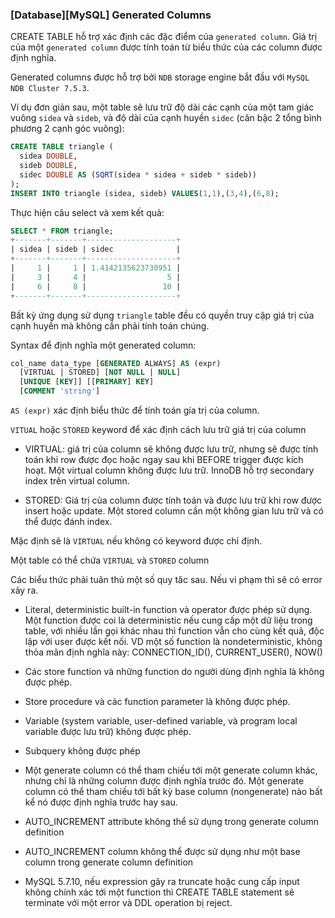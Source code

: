 ### [Database][MySQL] Generated Columns 

<p align="justify">

CREATE TABLE hỗ trợ xác định các đặc điểm của `generated column`. Giá trị của một `generated column` được tính toán từ biểu thức của các column được định nghĩa.

Generated columns được hỗ trợ bởi `NDB` storage engine bắt đầu với `MySQL NDB Cluster 7.5.3`.

Ví dụ đơn giản sau, một table sẽ lưu trữ độ dài các cạnh của một tam giác vuông `sidea` và `sideb`, và độ dài của cạnh huyền `sidec` (căn bậc 2 tổng bình phương 2 cạnh góc vuông):
</p>

```sql
CREATE TABLE triangle (
  sidea DOUBLE,
  sideb DOUBLE,
  sidec DOUBLE AS (SQRT(sidea * sidea + sideb * sideb))
);
INSERT INTO triangle (sidea, sideb) VALUES(1,1),(3,4),(6,8);
```

Thực hiện câu select và xem kết quả:

```sql
SELECT * FROM triangle;
+-------+-------+--------------------+
| sidea | sideb | sidec              |
+-------+-------+--------------------+
|     1 |     1 | 1.4142135623730951 |
|     3 |     4 |                  5 |
|     6 |     8 |                 10 |
+-------+-------+--------------------+
```

<p align="justify">

Bất kỳ ứng dụng sử dụng `triangle` table đều có quyền truy cập giá trị của cạnh huyền mà không cần phải tính toán chúng.

Syntax để định nghĩa một generated column:
</p>

```sql
col_name data_type [GENERATED ALWAYS] AS (expr)
  [VIRTUAL | STORED] [NOT NULL | NULL]
  [UNIQUE [KEY]] [[PRIMARY] KEY]
  [COMMENT 'string']
```

<p align="justify">

`AS (expr)` xác định biểu thức để tính toán gía trị của column.

`VITUAL` hoặc `STORED` keyword để xác định cách lưu trữ giá trị của column

- VIRTUAL: giá trị của column sẽ không được lưu trữ, nhưng sẽ được tính toán khi row được đọc hoặc ngay sau khi BEFORE trigger được kích hoạt. Một virtual column không được lưu trữ. InnoDB hỗ trợ secondary index trên virtual column.

- STORED: Giá trị của column được tính toán và được lưu trữ khi row được insert hoặc update. Một stored column cần một không gian lưu trữ và có thể được đánh index.

Mặc định sẽ là `VIRTUAL` nếu không có keyword được chỉ định.

Một table có thể chứa `VIRTUAL` và `STORED` column

Các biểu thức phải tuân thủ một số quy tăc sau. Nếu vi phạm thì sẽ có error xảy ra.

- Literal, deterministic built-in function và operator được phép sử dụng. Một function được coi là deterministic nếu cung cấp một dữ liệu trong table, với nhiều lần gọi khác nhau thì function vẫn cho cùng kết quả, độc lập với user được kết nối. VD một số function là nondeterministic, không thỏa mãn định nghĩa này: CONNECTION_ID(), CURRENT_USER(), NOW()

- Các store function và những function do người dùng định nghĩa là không được phép.

- Store procedure và các function parameter là không được phép.

- Variable (system variable, user-defined variable, và program local variable được lưu trữ) không được phép.

- Subquery không được phép

- Một generate column có thể tham chiếu tới một generate column khác, nhưng chỉ là những column được định nghĩa trước đó. Một generate column có thể tham chiếu tới bất kỳ base column (nongenerate) nào bất kể nó được định nghĩa trước hay sau.

- AUTO_INCREMENT attribute không thể sử dụng trong generate column definition

- AUTO_INCREMENT column không thể được sử dụng như một base column trong generate column definition

- MySQL 5.7.10, nếu expression gây ra truncate hoặc cung cấp input không chính xác tới một function thì CREATE TABLE statement sẽ terminate với một error và DDL operation bị reject.
</p>